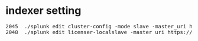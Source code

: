 
# indexer setting

<pre>
2045  ./splunk edit cluster-config -mode slave -master_uri https://XXX.XXX.XXX.XXX:8089 -replication_port 9200 -secret XXXXXXX
2048  ./splunk edit licenser-localslave -master_uri https://XXX.XXX.XXX.XXX:8089 -auth admin:XXXXXXXX
</pre>
